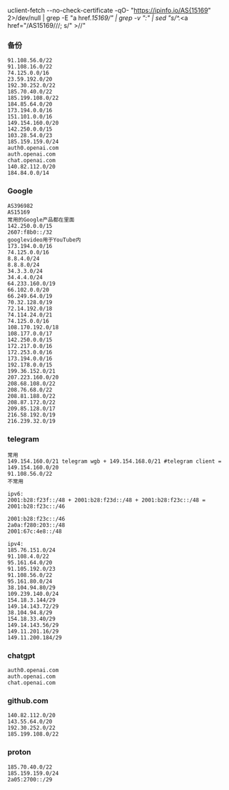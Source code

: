uclient-fetch --no-check-certificate -qO- "https://ipinfo.io/AS{15169" 2>/dev/null | grep -E "a href.*15169\/" | grep -v ":" | sed "s/^.*<a href=\"\/AS15169\///; s/\" >//"
### 备份
```
91.108.56.0/22
91.108.16.0/22
74.125.0.0/16
23.59.192.0/20
192.30.252.0/22
185.70.40.0/22
185.199.108.0/22
184.85.64.0/20
173.194.0.0/16
151.101.0.0/16
149.154.160.0/20
142.250.0.0/15
103.28.54.0/23
185.159.159.0/24
auth0.openai.com
auth.openai.com
chat.openai.com
140.82.112.0/20
184.84.0.0/14
```
### Google
```
AS396982
AS15169
常用的Google产品都在里面
142.250.0.0/15
2607:f8b0::/32
googlevideo用于YouTube内
173.194.0.0/16 
74.125.0.0/16
8.8.4.0/24
8.8.8.0/24
34.3.3.0/24
34.4.4.0/24
64.233.160.0/19
66.102.0.0/20
66.249.64.0/19
70.32.128.0/19
72.14.192.0/18
74.114.24.0/21
74.125.0.0/16
108.170.192.0/18
108.177.0.0/17
142.250.0.0/15
172.217.0.0/16
172.253.0.0/16
173.194.0.0/16
192.178.0.0/15
199.36.152.0/21
207.223.160.0/20
208.68.108.0/22
208.76.68.0/22
208.81.188.0/22
208.87.172.0/22
209.85.128.0/17
216.58.192.0/19
216.239.32.0/19
```
### telegram
```
常用
149.154.160.0/21 telegram wgb + 149.154.168.0/21 #telegram client = 149.154.160.0/20 
91.108.56.0/22
不常用

ipv6:
2001:b28:f23f::/48 + 2001:b28:f23d::/48 + 2001:b28:f23c::/48 = 2001:b28:f23c::/46

2001:b28:f23c::/46
2a0a:f280:203::/48
2001:67c:4e8::/48

ipv4:
185.76.151.0/24
91.108.4.0/22
95.161.64.0/20
91.105.192.0/23
91.108.56.0/22
95.161.80.0/24
38.104.94.80/29
109.239.140.0/24
154.18.3.144/29
149.14.143.72/29
38.104.94.8/29
154.18.33.40/29
149.14.143.56/29
149.11.201.16/29
149.11.200.184/29
```
### chatgpt
```
auth0.openai.com
auth.openai.com
chat.openai.com
```
### github.com
```
140.82.112.0/20
143.55.64.0/20
192.30.252.0/22
185.199.108.0/22
```
### proton
```
185.70.40.0/22
185.159.159.0/24
2a05:2700::/29
```
